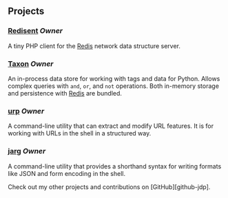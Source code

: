 ## Projects

### [Redisent][redisent] *Owner*

A tiny PHP client for the [Redis][redis] network data structure server.

### [Taxon][taxon] *Owner*

An in-process data store for working with tags and data for Python.
Allows complex queries with `and`, `or`, and `not` operations.
Both in-memory storage and persistence with [Redis][redis] are bundled.

### [urp][urp] *Owner*

A command-line utility that can extract and modify URL features.
It is for working with URLs in the shell in a structured way.

### [jarg][jarg] *Owner*

A command-line utility that provides a shorthand syntax for writing formats like JSON and form encoding in the shell.

<aside>Check out my other projects and contributions on [GitHub][github-jdp].</aside>

[fuelphp]: http://fuelphp.com/
[github-jdp]: http://github.com/jdp
[io]: http://iolanguage.com/
[jarg]: http://jdp.github.io/jarg/
[laravel]: http://laravel.com/
[laravel-redis]: http://forrst.com/posts/Meet_Laravel_2_0_A_Beautiful_PHP_Framework_For-rTm
[ooc]: http://ooc-lang.org/
[rdbtools]: https://github.com/sripathikrishnan/redis-rdb-tools
[redis]: http://redis.io
[redisent]: http://jdp.github.io/redisent/
[taxon]: http://jdp.github.io/taxon/
[urp]: http://jdp.github.com/urp/

